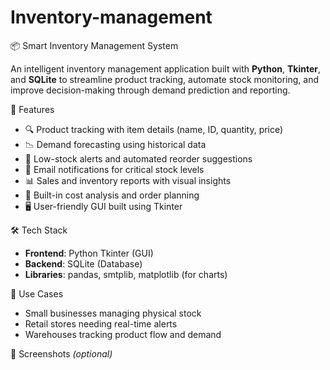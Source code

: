 # Inventory-management

 📦 Smart Inventory Management System

An intelligent inventory management application built with **Python**, **Tkinter**, and **SQLite** to streamline product tracking, automate stock monitoring, and improve decision-making through demand prediction and reporting.

🚀 Features

* 🔍 Product tracking with item details (name, ID, quantity, price)
* 📉 Demand forecasting using historical data
* 🔔 Low-stock alerts and automated reorder suggestions
* 📧 Email notifications for critical stock levels
* 📊 Sales and inventory reports with visual insights
* 🧮 Built-in cost analysis and order planning
* 🖥️ User-friendly GUI built using Tkinter

 🛠️ Tech Stack

* **Frontend**: Python Tkinter (GUI)
* **Backend**: SQLite (Database)
* **Libraries**: pandas, smtplib, matplotlib (for charts)

 📂 Use Cases

* Small businesses managing physical stock
* Retail stores needing real-time alerts
* Warehouses tracking product flow and demand

📸 Screenshots *(optional)*

